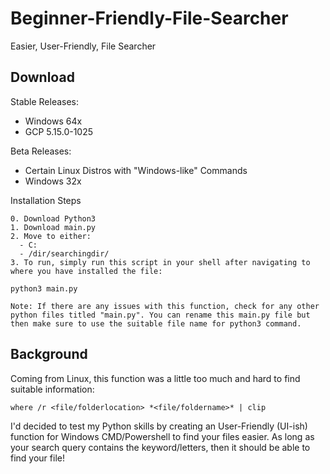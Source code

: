 # Beginner-Friendly-File-Searcher
Easier, User-Friendly, File Searcher

## Download
Stable Releases:
- Windows 64x
- GCP 5.15.0-1025

Beta Releases:
- Certain Linux Distros with "Windows-like" Commands
- Windows 32x

Installation Steps
```
0. Download Python3
1. Download main.py
2. Move to either:
  - C:
  - /dir/searchingdir/
3. To run, simply run this script in your shell after navigating to where you have installed the file: 

python3 main.py

Note: If there are any issues with this function, check for any other python files titled "main.py". You can rename this main.py file but then make sure to use the suitable file name for python3 command.

```

## Background
Coming from Linux, this function was a little too much and hard to find suitable information: 
```
where /r <file/folderlocation> *<file/foldername>* | clip
```
I'd decided to test my Python skills by creating an User-Friendly (UI-ish) function for Windows CMD/Powershell to find your files easier. As long as your search query contains the keyword/letters, then it should be able to find your file!
